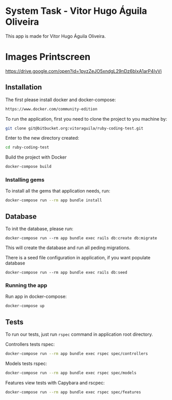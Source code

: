 # System Task - Vitor Hugo Águila Oliveira

This app is made for Vitor Hugo Águila Oliveira.

# Images Printscreen

https://drive.google.com/open?id=1pyzZeJO5xndgL29nDz6blxA1arP4IyVi


## Installation

The first please install docker and docker-compose:

```bash
https://www.docker.com/community-edition
```

To run the application, first you need to clone the project to you machine by:

```bash
git clone git@bitbucket.org:vitoraguila/ruby-coding-test.git
```

Enter to the new directory created:

```bash
cd ruby-coding-test
```

Build the project with Docker

```bash
docker-compose build
```


### Installing gems

To install all the gems that application needs, run:

```bash
docker-compose run --rm app bundle install
```

## Database

To init the database, please run:

```
docker-compose run --rm app bundle exec rails db:create db:migrate
```

This will create the database and run all peding migrations.


There is a seed file configuration in application, if you want populate database
```
docker-compose run --rm app bundle exec rails db:seed
```

### Running the app

Run app in docker-compose:

```bash
docker-compose up
```


## Tests

To run our tests, just run `rspec` command in application root directory.

Controllers tests rspec:

```bash
docker-compose run --rm app bundle exec rspec spec/controllers
```


Models tests rspec:

```bash
docker-compose run --rm app bundle exec rspec spec/models
```


Features view tests with Capybara and rscpec:

```bash
docker-compose run --rm app bundle exec rspec spec/features
```